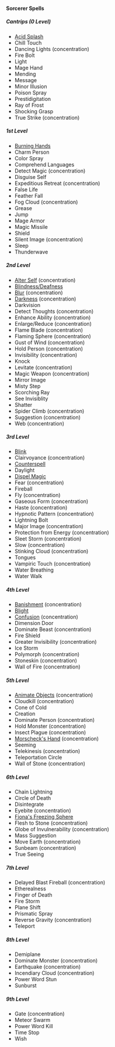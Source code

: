 #### Sorcerer Spells
<!-- Since Sorcerers don't have ritual casting, ritual spells are not marked as such. -->

##### Cantrips (0 Level)

- [Acid Splash](#Acid_Splash_acid_splash)
- Chill Touch
- Dancing Lights (concentration)
- Fire Bolt
- Light
- Mage Hand
- Mending
- Message
- Minor Illusion
- Poison Spray
- Prestidigitation
- Ray of Frost
- Shocking Grasp
- True Strike (concentration)

##### 1st Level

- [Burning Hands](#Burning_Hands_burning_hands)
- Charm Person
- Color Spray
- Comprehend Languages
- Detect Magic (concentration)
- Disguise Self
- Expeditious Retreat (concentration)
- False Life
- Feather Fall
- Fog Cloud (concentration)
- Grease
- Jump
- Mage Armor
- Magic Missile
- Shield
- Silent Image (concentration)
- Sleep
- Thunderwave

##### 2nd Level

- [Alter Self](#Alter_Self_alter_self) (concentration)
- [Blindness/Deafness](#Blindness_Deafness_blindnessdeafness)
- [Blur](#Blur_blur) (concentration)
- [Darkness](#Darkness_darkness) (concentration)
- Darkvision
- Detect Thoughts (concentration)
- Enhance Ability (concentration)
- Enlarge/Reduce (concentration)
- Flame Blade (concentration)
- Flaming Sphere (concentration)
- Gust of Wind (concentration)
- Hold Person (concentration)
- Invisibility (concentration)
- Knock
- Levitate (concentration)
- Magic Weapon (concentration)
- Mirror Image
- Misty Step
- Scorching Ray
- See Invisiblity
- Shatter
- Spider Climb (concentration)
- Suggestion (concentration)
- Web (concentration)

##### 3rd Level

- [Blink](#Blink_blink)
- Clairvoyance (concentration)
- [Counterspell](#Counterspell_counterspell)
- Daylight
- [Dispel Magic](#Dispel_Magic_dispel_magic)
- Fear (concentration)
- Fireball
- Fly (concentration)
- Gaseous Form (concentration)
- Haste (concentration)
- Hypnotic Pattern (concentration)
- Lightning Bolt
- Major Image (concentration)
- Protection from Energy (concentration)
- Sleet Storm (concentration)
- Slow (concentration)
- Stinking Cloud (concentration)
- Tongues
- Vampiric Touch (concentration)
- Water Breathing
- Water Walk

##### 4th Level

- [Banishment](#Banishment_banishment) (concentration)
- [Blight](#Blight_blight)
- [Confusion](#Confusion_confusion) (concentration)
- Dimension Door
- Dominate Beast (concentration)
- Fire Shield
- Greater Invisibility (concentration)
- Ice Storm
- Polymorph (concentration)
- Stoneskin (concentration)
- Wall of Fire (concentration)

##### 5th Level

- [Animate Objects](#Animate_Objects_animate_objects) (concentration)
- Cloudkill (concentration)
- Cone of Cold
- Creation
- Dominate Person (concentration)
- Hold Monster (concentration)
- Insect Plague (concentration)
- [Morscheck's Hand](#Morschecks_Hand_morschecks_hand) <!-- previously "Arcane Hand" --> (concentration)
- Seeming
- Telekinesis (concentration)
- Teleportation Circle
- Wall of Stone (concentration)

##### 6th Level

- Chain Lightning
- Circle of Death
- Disintegrate
- Eyebite (concentration)
- [Fiona's Freezing Sphere](#Fionas_Freezing_Sphere_fionas_freezing_sphere) <!-- previously "Freezing Sphere" -->
- Flesh to Stone (concentration)
- Globe of Invulnerability (concentration)
- Mass Suggestion
- Move Earth (concentration)
- Sunbeam (concentration)
- True Seeing

##### 7th Level

- Delayed Blast Fireball (concentration)
- Etherealness
- Finger of Death
- Fire Storm
- Plane Shift
- Prismatic Spray
- Reverse Gravity (concentration)
- Teleport

##### 8th Level

- Demiplane
- Dominate Monster (concentration)
- Earthquake (concentration)
- Incendiary Cloud (concentration)
- Power Word Stun
- Sunburst

##### 9th Level

- Gate (concentration)
- Meteor Swarm
- Power Word Kill
- Time Stop
- Wish
